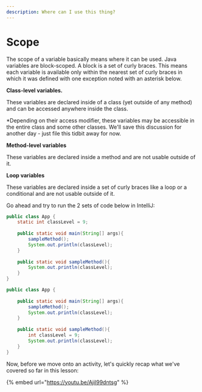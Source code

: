 ```yaml
---
description: Where can I use this thing?
---
```


# Scope

The scope of a variable basically means where it can be used. Java variables are block-scoped. A block is a set of curly braces. This means each variable is available only within the nearest set of curly braces in which it was defined with one exception noted with an asterisk below.

**Class-level variables.**

These variables are declared inside of a class \(yet outside of any method\) and can be accessed anywhere inside the class.

\*Depending on their access modifier, these variables may be accessible in the entire class and some other classes. We'll save this discussion for another day - just file this tidbit away for now. 

**Method-level variables**

These variables are declared inside a method and are not usable outside of it.

**Loop variables**

These variables are declared inside a set of curly braces like a loop or a conditional and are not usable outside of it.

Go ahead and try to run the 2 sets of code below in IntelliJ:

```java
public class App {
    static int classLevel = 9; 
    
    public static void main(String[] args){
        sampleMethod();
        System.out.println(classLevel); 
    }
    
    public static void sampleMethod(){
        System.out.println(classLevel);
    } 
}
```

```java
public class App {
    
    public static void main(String[] args){
        sampleMethod();
        System.out.println(classLevel); 
    }
    
    public static void sampleMethod(){
        int classLevel = 9; 
        System.out.println(classLevel);
    } 
}
```

Now, before we move onto an activity, let's quickly recap what we've covered so far in this lesson:

{% embed url="https://youtu.be/Ajil99dntsg" %}



